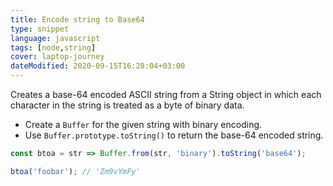 ```yaml
---
title: Encode string to Base64
type: snippet
language: javascript
tags: [node,string]
cover: laptop-journey
dateModified: 2020-09-15T16:28:04+03:00
---
```


Creates a base-64 encoded ASCII string from a String object in which each character in the string is treated as a byte of binary data.

- Create a `Buffer` for the given string with binary encoding.
- Use `Buffer.prototype.toString()` to return the base-64 encoded string.

```js
const btoa = str => Buffer.from(str, 'binary').toString('base64');
```

```js
btoa('foobar'); // 'Zm9vYmFy'
```

